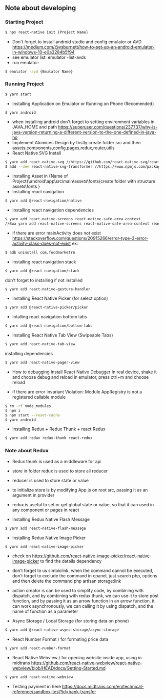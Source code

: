 ## Note about developing

### Starting Project

```sh
$ npx react-native init {Project Name}
```

- Don't forget to install android studio and config emulator or AVD https://medium.com/@vsburnett/how-to-set-up-an-android-emulator-in-windows-10-e0a3284b5f94
- see emulator list: emulator -list-avds
- run emulator:

```sh
$ emulator -avd {Emulator Name}
```

### Running Project

```sh
$ yarn start
```

- Installing Application on Emulator or Running on Phone (Recomended)

```sh
$ yarn android
```

- when installing android don't forget to setting environment variables in JAVA_HOME and path https://superuser.com/questions/237737/why-is-java-version-returning-a-different-version-to-the-one-defined-in-java-ho
- Implement Atomices Design by firstly create folder src and then assets,components,config,pages,redux,router,utils
- React Native SVG Install

```sh
$ yarn add react-native-svg //https://github.com/react-native-svg/react-native-svg
$ add --dev react-native-svg-transformer //https://www.npmjs.com/package/react-native-svg-transformer {--dev only build when on development}
```

- Installing Asset in {Name of Project}\android\app\src\main\assets\fonts{create folder with structure assets\fonts }
- Installing react navigation

```sh
$ yarn add @react-navigation/native
```

- Installing react navigation dependencies

```sh
$ yarn add react-native-screens react-native-safe-area-context
//Bwa yarn add react-native-screens react-native-safe-area-context react-native-reanimated react-native-gesture-handler @react-native-community/masked-view //
```

- if there are error mainActivity does not exist
  https://stackoverflow.com/questions/20915266/error-type-3-error-activity-class-does-not-exist
  ex:

```sh
$ adb uninstall com.foodmarketrn
```

- Installing react navigation stack

```sh
$ yarn add @react-navigation/stack
```

don't forget to installing if not installed

```sh
$ yarn add react-native-gesture-handler
```

- Installing React Native Picker (for select option)

```sh
$ yarn add @react-native-picker/picker
```

- Intalling react navigation bottom tabs

```sh
$ yarn add @react-navigation/bottom-tabs
```

- Installing React Native Tab View (Swipeable Tabs)

```sh
$ yarn add react-native-tab-view
```

installing dependencies

```sh
$ yarn add react-native-pager-view
```

- How to debugging
  Install React Native Debugger
  In real device, shake it and choose debug and reload
  in emulator, press ctrl+m and choose reload

- if there are error Invariant Violation: Module AppRegistry is not a registered callable module

```sh
$ rm -rf node_modules
$ npm i
$ npm start --reset-cache
$ yarn android
```

- Installing Redux + Redux Thunk + react Redux

```sh
$ yarn add redux redux-thunk react-redux
```

### Note about Redux

- Redux thunk is used as a middleware for api
- store in folder redux is used to store all reducer
- reducer is used to store state or value
- to initialize store is by modifying App.js on root src, passing it as an argument in provider
- redux is useful to set or get global state or value, so that it can used in any component or pages in react

- Installing Redux Native Flash Message

```sh
$ yarn add react-native-flash-message
```

- Installing Redux Native Image Picker

```sh
$ yarn add react-native-image-picker
```

- check on https://github.com/react-native-image-picker/react-native-image-picker
  to find the details dependency

- don't forget to us simbiolink, when the command cannot be executed, don't forget to exclude the command in cpanel, just search php, options and then delete the command
  php artisan storage:link

- action creator is can be used to simplify code, by combining with dispatch, and by combining with redux thunk, we can use it to store post function, and by passing it as an arrow function in an arrow function, it can work asynchronously, we can calling it by using dispatch, and the name of function as a parameter

- Async Storage / Local Storage (for storing data on phone)

```sh
$ yarn add @react-native-async-storage/async-storage
```

- React Number Format / for formating price data

```sh
$ yarn add react-number-format
```

- React Native Webview / for opening website inside app, using in midtrans https://github.com/react-native-webview/react-native-webview/blob/HEAD/docs/Getting-Started.md

```sh
$ yarn add react-native-webview

```

- Testing payment in here https://docs.midtrans.com/en/technical-reference/sandbox-test?id=bank-transfer
